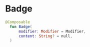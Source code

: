 # Badge

```kotlin
@Composable
  fun Badge(
      modifier: Modifier = Modifier,
      content: String? = null,
  )
```
